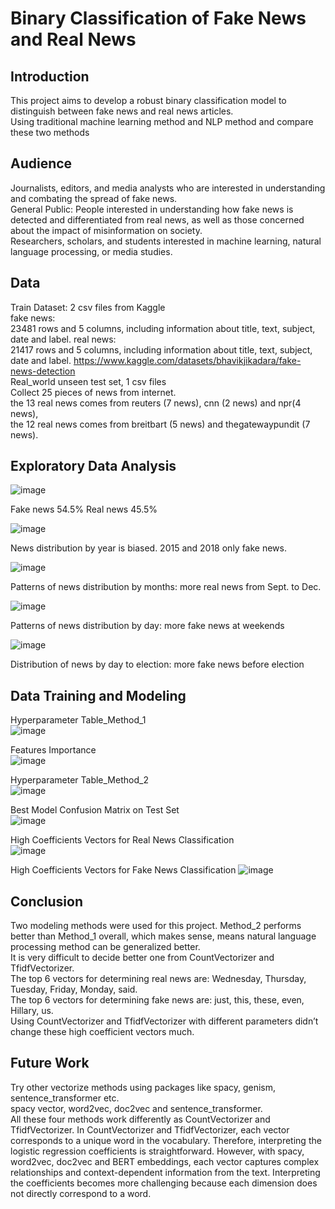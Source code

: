 # Binary Classification of Fake News and Real News
## Introduction
This project aims to develop a robust binary classification model to distinguish between fake news and real news articles.      
Using traditional machine learning method and NLP method and compare these two methods
## Audience
Journalists, editors, and media analysts who are interested in understanding and combating the spread of fake news.      
General Public: People interested in understanding how fake news is detected and differentiated from real news, as well as those concerned about the impact of misinformation on society.      
Researchers, scholars, and students interested in machine learning, natural language processing, or media studies.     
## Data
Train Dataset: 2 csv files from Kaggle      
fake news:   
23481 rows and 5 columns, including information about title, text, subject, date and label.
real news:   
21417 rows and 5 columns, including information about title, text, subject, date and label.
https://www.kaggle.com/datasets/bhavikjikadara/fake-news-detection      
Real_world unseen test set, 1 csv files      
Collect 25 pieces of news from internet.      
the 13 real news comes from reuters (7 news), cnn (2 news) and npr(4 news),      
the 12 real news comes from breitbart (5 news) and thegatewaypundit (7 news).   
## Exploratory Data Analysis
![image](https://github.com/tsar1987/Capstone_Project_Three/assets/125304961/a92be025-2c6d-440b-8190-b1139a028ec8)

Fake news 54.5%     Real news 45.5%    

![image](https://github.com/tsar1987/Capstone_Project_Three/assets/125304961/ef31b57e-823a-401d-8415-1241da4ad0a8)

News distribution by year is biased. 2015 and 2018 only fake news.        

![image](https://github.com/tsar1987/Capstone_Project_Three/assets/125304961/dae77a66-6505-4e32-84c4-d6866fd236c1)

Patterns of news distribution by months: more real news from Sept. to Dec.

![image](https://github.com/tsar1987/Capstone_Project_Three/assets/125304961/14187745-3796-4a0a-87bd-c8b2b3f484f9)

Patterns of news distribution by day: more fake news at weekends

![image](https://github.com/tsar1987/Capstone_Project_Three/assets/125304961/c640d5bd-820f-4ad8-bf7e-56fbfeb46930)

Distribution of news by day to election: more fake news before election

## Data Training and Modeling
Hyperparameter Table_Method_1    
![image](https://github.com/tsar1987/Capstone_Project_Three/assets/125304961/db20dbe0-643f-4ba6-bd6f-26e4506f636b)

Features Importance      
![image](https://github.com/tsar1987/Capstone_Project_Three/assets/125304961/c97e57ff-d6cb-4293-a7ea-43cf29242400)

Hyperparameter Table_Method_2       
![image](https://github.com/tsar1987/Capstone_Project_Three/assets/125304961/b2d451d4-078c-4cfd-aa32-3740ab67ef63)

Best Model Confusion Matrix on Test Set       
![image](https://github.com/tsar1987/Capstone_Project_Three/assets/125304961/ad7ef7f8-fcac-483b-8cdf-c1f92c49be1f)

High Coefficients Vectors for Real News Classification    
![image](https://github.com/tsar1987/Capstone_Project_Three/assets/125304961/16128ab1-f6aa-4cd0-b0ae-7d8c030e9922)

High Coefficients Vectors for Fake News Classification
![image](https://github.com/tsar1987/Capstone_Project_Three/assets/125304961/39cd6e75-2156-4400-91d2-4a47f1d212e6)

## Conclusion
Two modeling methods were used for this project. Method_2 performs better than Method_1 overall, which makes sense, means natural language processing method can be generalized better.    
It is very difficult to decide better one from CountVectorizer and TfidfVectorizer.      
The top 6 vectors for determining real news are: Wednesday, Thursday, Tuesday, Friday, Monday, said.         
The top 6 vectors for determining fake news are: just, this, these, even, Hillary, us.       
Using CountVectorizer and TfidfVectorizer with different parameters didn’t change these high coefficient vectors much.        

## Future Work
Try other vectorize methods using packages like spacy, genism, sentence_transformer etc.    
spacy vector, word2vec, doc2vec and sentence_transformer.        
All these four methods work differently as CountVectorizer and TfidfVectorizer. In CountVectorizer and TfidfVectorizer, each vector corresponds to a unique word in the vocabulary. Therefore, interpreting the logistic regression coefficients is straightforward. However, with spacy, word2vec, doc2vec and BERT embeddings, each vector captures complex relationships and context-dependent information from the text. Interpreting the coefficients becomes more challenging because each dimension does not  directly correspond to a word.          

 






























